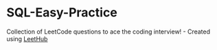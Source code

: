 # SQL-Easy-Practice
Collection of LeetCode questions to ace the coding interview! - Created using [LeetHub](https://github.com/QasimWani/LeetHub)
